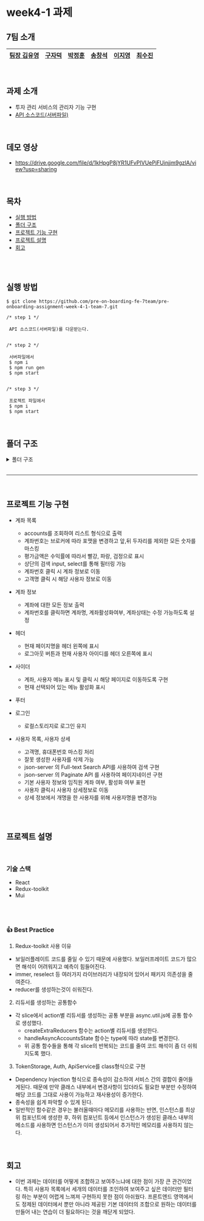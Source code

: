 # week4-1 과제

## 7팀 소개

| [팀장 김유영](https://github.com/ezn6) | [구자덕](https://github.com/ted-jv) | [박정훈](https://github.com/Malza0408) | [송창석](https://github.com/SongChangseok) | [이지영](https://github.com/jiyounggo) | [최수진](https://github.com/ssujinc) |
| -------------------------------------- | ----------------------------------- | -------------------------------------- | ------------------------------------------ | -------------------------------------- | ------------------------------------ |

<br>

## 과제 소개

- 투자 관리 서비스의 관리자 기능 구현
- [API 소스코드(서버파일)](https://drive.google.com/file/d/1YtwSlop9tB9rJSqHeIM8NjU4tItfTBIS/view?usp=sharing)

<br>

## 데모 영상

- https://drive.google.com/file/d/1kHpgP8jYR1UFvPIVUePjFUinjjm9gzlA/view?usp=sharing

<br>

## 목차

- [실행 방법](#실행-방법)
- [폴더 구조](#폴더-구조)
- [프로젝트 기능 구현](#프로젝트-기능-구현)
- [프로젝트 설명](#프로젝트-설명)
- [회고](#회고)

<br>

<br>

## 실행 방법

```
$ git clone https://github.com/pre-on-boarding-fe-7team/pre-onboarding-assignment-week-4-1-team-7.git
```

```
/* step 1 */

 API 소스코드(서버파일)를 다운받는다.


/* step 2 */

 서버파일에서
 $ npm i
 $ npm run gen
 $ npm start


/* step 3 */

 프로젝트 파일에서
 $ npm i
 $ npm start

```

<br>

## 폴더 구조

<details><summary>폴더 구조
</summary>

```
📦src
 ┣ 📂api
 ┃ ┣ 📜api.js
 ┃ ┗ 📜data.json
 ┣ 📂common
 ┃ ┣ 📂hooks
 ┃ ┃ ┣ 📜useAxios.js
 ┃ ┃ ┗ 📜useQeuryStringParams.jsx
 ┃ ┗ 📂utils
 ┃ ┃ ┣ 📜async.utill.js
 ┃ ┃ ┣ 📜auth.js
 ┃ ┃ ┣ 📜constant.js
 ┃ ┃ ┣ 📜field.util.js
 ┃ ┃ ┣ 📜masking.js
 ┃ ┃ ┗ 📜token.js
 ┣ 📂components
 ┃ ┣ 📂Earning
 ┃ ┃ ┗ 📜Earning.jsx
 ┃ ┣ 📂FilterSelect
 ┃ ┃ ┗ 📜FilterSelect.jsx
 ┃ ┣ 📂Loading
 ┃ ┃ ┗ 📜Loading.jsx
 ┃ ┣ 📂SearchBar
 ┃ ┃ ┗ 📜SearchBar.jsx
 ┃ ┣ 📜Footer.jsx
 ┃ ┣ 📜Header.jsx
 ┃ ┗ 📜Sider.jsx
 ┣ 📂hooks
 ┃ ┗ 📜useInputs.js
 ┣ 📂modules
 ┃ ┣ 📜accountSlice.js
 ┃ ┣ 📜accountsSlice.js
 ┃ ┣ 📜store.js
 ┃ ┣ 📜userDetailSlice.js
 ┃ ┣ 📜userSettingSlice.js
 ┃ ┗ 📜usersSlice.js
 ┣ 📂pages
 ┃ ┣ 📂Accounts
 ┃ ┃ ┣ 📂AccountList
 ┃ ┃ ┃ ┗ 📜AccountList.jsx
 ┃ ┃ ┣ 📜AccountPagination.jsx
 ┃ ┃ ┗ 📜Accounts.jsx
 ┃ ┣ 📂AccountsDetail
 ┃ ┃ ┣ 📂Account
 ┃ ┃ ┃ ┣ 📜Account.jsx
 ┃ ┃ ┃ ┗ 📜AccountInputs.jsx
 ┃ ┃ ┗ 📜AccountDetail.jsx
 ┃ ┣ 📂Login
 ┃ ┃ ┗ 📜Login.jsx
 ┃ ┣ 📂NotFound
 ┃ ┃ ┗ 📜NotFound.jsx
 ┃ ┣ 📂UserDetail
 ┃ ┃ ┣ 📜UserAccountList.jsx
 ┃ ┃ ┣ 📜UserDetail.jsx
 ┃ ┃ ┗ 📜UserForm.jsx
 ┃ ┗ 📂Users
 ┃ ┃ ┣ 📜UserList.jsx
 ┃ ┃ ┗ 📜Users.jsx
 ┣ 📂styles
 ┃ ┗ 📜theme.js
 ┣ 📜App.js
 ┣ 📜App.style.js
 ┗ 📜index.js

```

</details>

<br>

---

<br>

## 프로젝트 기능 구현

- 계좌 목록
  - accounts를 조회하여 리스트 형식으로 출력
  - 계좌번호는 브로커에 따라 포맷을 변경하고 앞,뒤 두자리를 제외한 모든 숫자를 마스킹
  - 평가금액은 수익률에 따라서 빨강, 파랑, 검정으로 표시
  - 상단의 검색 input, select를 통해 필터링 가능
  - 계좌번호 클릭 시 계좌 정보로 이동
  - 고객명 클릭 시 해당 사용자 정보로 이동
- 계좌 정보
  - 계좌에 대한 모든 정보 출력
  - 계좌번호를 클릭하면 계좌명, 계좌활성화여부, 계좌상태는 수정 가능하도록 설정
- 헤더
  - 현재 페이지명을 헤더 왼쪽에 표시
  - 로그아웃 버튼과 현재 사용자 아이디를 헤더 오른쪽에 표시
- 사이더

  - 계좌, 사용자 메뉴 표시 및 클릭 시 해당 페이지로 이동하도록 구현
  - 현재 선택되어 있는 메뉴 활성화 표시

- 푸터
- 로그인
  - 로컬스토리지로 로그인 유지
- 사용자 목록, 사용자 상세
  - 고객명, 휴대폰번호 마스킹 처리
  - 잘못 생성한 사용자를 삭제 가능
  - json-server 의 Full-text Search API를 사용하여 검색 구현
  - json-server 의 Paginate API 를 사용하여 페이지네이션 구현
  - 기본 사용자 정보와 임직원 계좌 여부, 활성화 여부 표현
  - 사용자 클릭시 사용자 상세정보로 이동
  - 상세 정보에서 개명을 한 사용자를 위해 사용자명을 변경가능

<br>

<br>

## 프로젝트 설명

<br>

### 기술 스택

- React
- Redux-toolkit
- Mui

<br>

<br>

### 👍 **Best Practice**

1. Redux-toolkit 사용 이유

- 보일러플레이트 코드를 줄일 수 있기 때문에 사용했다. 보일러프레이트 코드가 많으면 해석이 어려워지고 예측이 힘들어진다.
- immer, reselect 등 여러가지 라이브러리가 내장되어 있어서 패키지 의존성을 줄여준다.
- reducer를 생성하는것이 쉬워진다.

2. 리듀서를 생성하는 공통함수

- 각 slice에서 action별 리듀서를 생성하는 공통 부분을 async.util.js에 공통 함수로 생성했다.
  - createExtraReducers 함수는 action별 리듀서를 생성한다.
  - handleAsyncAccountsState 함수는 type에 따라 state를 변경한다.
  - 위 공통 함수들을 통해 각 slice의 반복되는 코드를 줄여 코드 해석이 좀 더 쉬워지도록 했다.

3. TokenStorage, Auth, ApiService를 class형식으로 구현

- Dependency Injection 형식으로 종속성이 감소하여 서비스 간의 결합이 줄어들게된다. 때문에 만약 클래스 내부에서 변경사항이 있더라도 필요한 부분만 수정하여 해당 코드를 그대로 사용이 가능하고 재사용성이 증가한다.
- 종속성을 쉽게 파악할 수 있게 된다.
- 일반적인 함수같은 경우는 불러올때마다 메모리를 사용하는 반면, 인스턴스를 최상위 컴포넌트에 생성한 후, 하위 컴포넌트 등에서 인스턴스가 생성된 클래스 내부의 메소드를 사용하면 인스턴스가 이미 생성되어서 추가적인 메모리를 사용하지 않는다.

<br>

## 회고

- 이번 과제는 데이터를 어떻게 조합하고 보여주느냐에 대한 점이 가장 큰 관건이었다. 특히 사용자 목록에서 세개의 데이터를 조인하여 보여주고 싶은 데이터만 필터링 하는 부분이 어렵게 느껴져 구현하지 못한 점이 아쉬웠다. 프론트엔드 영역에서도 정제된 데이터에서 뿐만 아니라 제공된 기본 데이터의 조합으로 원하는 데이터를 만들어 내는 연습이 더 필요하다는 것을 깨닫게 되었다.

